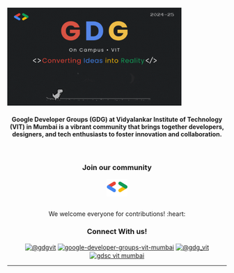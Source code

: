 <a href="http://linktr.ee/gdgvit" target="_blank"><img src="https://github.com/GDGVITM/.github/blob/main/profile/GDG.gif" width="400" border="0" title="GDG-VITM" alt="GDG_VITM"></a>

<h4 align="center">Google Developer Groups (GDG) at Vidyalankar Institute of Technology (VIT) in Mumbai is a vibrant community that brings together developers, designers, and tech enthusiasts to foster innovation and collaboration. </h4>

<br />

<div align="center">
<h3>Join our community</h3>
<a href="https://gdg.community.dev/gdg-on-campus-vidyalankar-institute-of-technology-mumbai-india/" target="blank"><img align="center" src="https://github.com/GDGVITM/.github/blob/main/profile/gdgGit.png" alt="GDGVITM" height="40" width="50" /></a>
</div>

<br/>
<p align="center"> We welcome everyone for contributions! :heart:</p>


<div align="center">
<h3>Connect With us!</h3>
<a href="https://twitter.com/@gdgvit" target="blank"><img align="center" src="https://raw.githubusercontent.com/rahuldkjain/github-profile-readme-generator/master/src/images/icons/Social/twitter.svg" alt="@gdgvit" height="30" width="40" /></a> 
<a href="https://linkedin.com/in/google-developer-groups-vit-mumbai" target="blank"><img align="center" src="https://raw.githubusercontent.com/rahuldkjain/github-profile-readme-generator/master/src/images/icons/Social/linked-in-alt.svg" alt="google-developer-groups-vit-mumbai" height="30" width="40" /></a>
<a href="https://instagram.com/@gdg_vit" target="blank"><img align="center" src="https://raw.githubusercontent.com/rahuldkjain/github-profile-readme-generator/master/src/images/icons/Social/instagram.svg" alt="@gdg_vit" height="30" width="40" /></a>
<a href="https://www.youtube.com/c/gdsc vit mumbai" target="blank"><img align="center" src="https://raw.githubusercontent.com/rahuldkjain/github-profile-readme-generator/master/src/images/icons/Social/youtube.svg" alt="gdsc vit mumbai" height="30" width="40" /></a>
</div>

----
